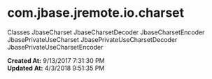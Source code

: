 # com.jbase.jremote.io.charset

Classes JbaseCharset JbaseCharsetDecoder JbaseCharsetEncoder JbasePrivateUseCharset JbasePrivateUseCharsetDecoder JbasePrivateUseCharsetEncoder  

**Created At:** 9/13/2017 7:31:30 PM  
**Updated At:** 4/3/2018 9:51:35 PM  

